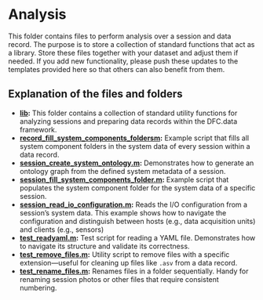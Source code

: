 # Analysis

This folder contains files to perform analysis over a session and data record. The purpose is to store a collection of standard functions that act as a library. Store these files together with your dataset and adjust them if needed. If you add new functionality, please push these updates to the templates provided here so that others can also benefit from them.

## Explanation of the files and folders

- **[lib](lib):** This folder contains a collection of standard utility functions for analyzing sessions and preparing data records within the DFC.data framework.
- **[record_fill_system_components_foldersm](record_fill_system_components_folders.m):** Example script that fills all system component folders in the system data of every session within a data record.
- **[session_create_system_ontology.m](session_create_system_ontology.m):** Demonstrates how to generate an ontology graph from the defined system metadata of a session. 
- **[session_fill_system_components_folder.m](session_fill_system_components_folder.m):** Example script that populates the system component folder for the system data of a specific session. 
- **[session_read_io_configuration.m](session_read_io_configurationm):** Reads the I/O configuration from a session’s system data. This example shows how to navigate the configuration and distinguish between hosts (e.g., data acquisition units) and clients (e.g., sensors)
- **[test_readyaml.m](test_readyaml.m):** Test script for reading a YAML file. Demonstrates how to navigate its structure and validate its correctness.
- **[test_remove_files.m](test_remove_files.m):** Utility script to remove files with a specific extension—useful for cleaning up files like `.asv` from a data record. 
- **[test_rename_files.m](test_rename_files.m):** Renames files in a folder sequentially. Handy for renaming session photos or other files that require consistent numbering.


